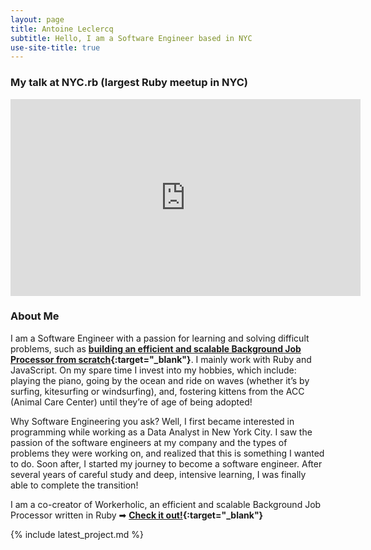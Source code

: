 ```yaml
---
layout: page
title: Antoine Leclercq
subtitle: Hello, I am a Software Engineer based in NYC
use-site-title: true
---
```


### My talk at NYC.rb (largest Ruby meetup in NYC)

<div class="talk">
  <iframe width="560" height="315" src="https://www.youtube.com/embed/BnTT01k1Ztg?rel=0" frameborder="0" allowfullscreen></iframe>
</div>

### About Me

I am a Software Engineer with a passion for learning and solving difficult problems, such as **[building an efficient and scalable Background Job Processor from scratch](https://workerholic.github.io){:target="_blank"}**. I mainly work with Ruby and JavaScript. On my spare time I invest into my hobbies, which include: playing the piano, going by the ocean and ride on waves (whether it’s by surfing, kitesurfing or windsurfing), and, fostering kittens from the ACC (Animal Care Center) until they’re of age of being adopted!

Why Software Engineering you ask? Well, I first became interested in programming while working as a Data Analyst in New York City. I saw the passion of the software engineers at my company and the types of problems they were working on, and realized that this is something I wanted to do. Soon after, I started my journey to become a software engineer. After several years of careful study and deep, intensive learning, I was finally able to complete the transition!

I am a co-creator of Workerholic, an efficient and scalable Background Job Processor written in Ruby ➡ **[Check it out!](https://workerholic.github.io){:target="_blank"}**

{% include latest_project.md %}
